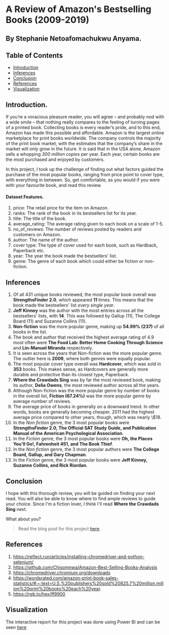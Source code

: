 # A Review of Amazon's Bestselling Books (2009-2019)
## By Stephanie Netoafomachukwu Anyama.

## Table of Contents
<ul>
<li><a href="#intro">Introduction</a></li>
<li><a href="#inferences">Inferences</a></li>
<li><a href="#conclusion">Conclusion</a></li>
<li><a href="#references">References</a></li>
<li><a href="#visualization">Visualization</a></li>
</ul>


<a id='intro'></a>
## Introduction.
If you’re a voracious pleasure reader, you will agree – and probably nod with a wide smile – that nothing really compares to the feeling of turning pages of a printed book. Collecting books is every reader’s pride, and to this end, Amazon has made this possible and affordable. Amazon is the largest online marketplace for print books worldwide. The company controls the majority of the print book market, with the estimates that the company’s share in the market will only grow in the future. It is said that in the USA alone, Amazon sells a whopping _300 million copies_ per year. Each year, certain books are the most purchased and enjoyed by customers.

In this project, I took up the challenge of finding out what factors guided the purchase of the most popular books, ranging from price point to cover type, with everything in between. So, get comfortable, as you would if you were with your favourite book, and read this review.

#### Dataset Features.
1. price: The retail price for the item on Amazon.
2. ranks: The rank of the book in its bestsellers list for its year.
3. title: The title of the book.
4. average_rating: The average rating given to each book on a scale of 1-5.
5. no_of_reviews: The number of reviews posted by readers and customers on Amazon.
6. author: The name of the author.
7. cover type: The type of cover used for each book, such as Hardback, Paperback etc. 
8. year: The year the book made the bestsellers' list.
9. genre: The genre of each book which could either be fiction or non-fiction.

<a id='inferences'></a>
## Inferences
1. Of all 431 unique books reviewed, the most popular book overall was __StrengthsFinder 2.0__, which appeared __11__ times. This means that the book made the bestsellers' list _every single year_.
2. __Jeff Kinney__ was the author with the most entries across all the bestsellers' lists, with __14__. This was followed by Gallup (11), The College Board (11) and Suzanne Collins (11).
3. __Non-fiction__ was the more popular genre, making up __54.99% (237)__ of all books in the list.
4. The book and author that received the highest average rating of 4.9 most often were __The Food Lab: Better Home Cooking Through Science__ and __Lin-Manuel Miranda__ respectively. 
5. It is seen across the years that Non-fiction was the more popular genre. The outlier here is __2009__, where both genres were equally popular.
6. The most popular cover type overall was __Hardcover__, which was sold in __353__ books. This makes sense, as Hardcovers are generally more durable and protective than its closest type, Paperback.
7. __Where the Crawdads Sing__ was by far the most reviewed book, making its author, __Delia Owens__, the most reviewed author across all the years.
8. Although Non-fiction was the more popular genre by number of books in the overall list, __Fiction (67.24%)__ was the more popular genre by average number of reviews.
9. The average price of books in generally on a downward trend. In other words, books are generally becoming cheaper. 2011 had the highest average price compared to other years, though, which was nearly \\$18.
10. In the _Non fiction_ genre, the 3 most popular books were __StrengthsFinder 2.0, The Official SAT Study Guide, and Publication Manual of the American Psychological Association__. 
11. In the _Fiction_ genre, the 3 most popular books were __Oh, the Places You'll Go!, Fahrenheit 451, and The Book Thief__.
12. In the _Non fiction_ genre, the 3 most popular authors were __The College Board, Gallup, and Gary Chapman__. 
13. In the _Fiction_ genre, the 3 most popular books were __Jeff Kinney, Suzanne Collins, and Rick Riordan__.

<a id='conclusion'></a>
## Conclusion

I hope with this thorough review, you will be guided on finding your next read. You will also be able to know where to find ample reviews to guide your choice. Since I'm a fiction lover, I think I'll read __Where the Crawdads Sing__ next. 

What about you?

> Read the blog post for this project [here](https://docs.google.com/document/d/1NMBxlHDjWoh4JAuFfTvvWq5OSd688g8H/edit?usp=share_link&ouid=111491279088160291753&rtpof=true&sd=true).

<a id='references'></a>
## References
1. https://reflect.run/articles/installing-chromedriver-and-python-selenium/
2. https://github.com/Chisomnwa/Amazon-Best-Selling-Books-Analysis
3. https://chromedriver.chromium.org/downloads
4. https://wordsrated.com/amazon-print-book-sales-statistics/#:~:text=U.S.%20publishers%20sold%20825.7%20million,million%20print%20books%20each%20year.
5. https://rgb.to/hex/ff9900

<a id='visualization'></a>
## Visualization
The interactive report for this project was done using Power BI and can be seen [here](https://app.powerbi.com/view?r=eyJrIjoiZTgxN2ZjM2UtOWE0ZS00YTNjLWE4MzUtYzkwZThkMWVlNTFlIiwidCI6ImEzMjNmYmMzLTM3NzUtNDNhMi05MWYxLTA4YWY1ZTA1MTVhZSJ9)
